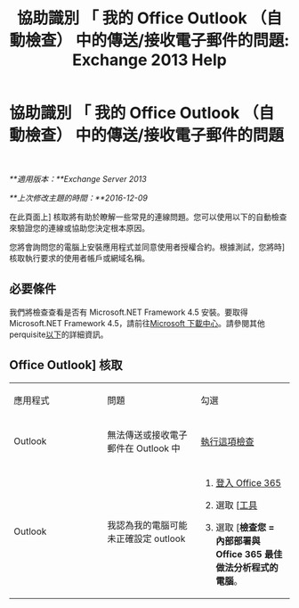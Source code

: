 ﻿---
title: '協助識別 「 我的 Office Outlook （自動檢查） 中的傳送/接收電子郵件的問題: Exchange 2013 Help'
TOCTitle: 協助識別 「 我的 Office Outlook （自動檢查） 中的傳送/接收電子郵件的問題
ms:assetid: 0de16c79-807a-4cae-9097-22dd61a157b4
ms:mtpsurl: https://technet.microsoft.com/zh-tw/library/Dn793609(v=EXCHG.150)
ms:contentKeyID: 62629980
ms.date: 05/21/2018
mtps_version: v=EXCHG.150
ms.translationtype: MT
---

# 協助識別 「 我的 Office Outlook （自動檢查） 中的傳送/接收電子郵件的問題

 

_**適用版本：**Exchange Server 2013_

_**上次修改主題的時間：**2016-12-09_

在此頁面上\] 核取將有助於瞭解一些常見的連線問題。您可以使用以下的自動檢查來驗證您的連線或協助您決定根本原因。

您將會詢問您的電腦上安裝應用程式並同意使用者授權合約。根據測試，您將時\] 核取執行要求的使用者帳戶或網域名稱。

## 必要條件

我們將檢查查看是否有 Microsoft.NET Framework 4.5 安裝。要取得 Microsoft.NET Framework 4.5，請前往[Microsoft 下載中心](https://www.microsoft.com/en-us/download/details.aspx?id=30653)。請參閱其他 perquisite[以下](https://technet.microsoft.com/library/jj851141\(v=exchg.80\).aspx)的詳細資訊。

## Office Outlook\] 核取


<table>
<colgroup>
<col style="width: 33%" />
<col style="width: 33%" />
<col style="width: 33%" />
</colgroup>
<tbody>
<tr class="odd">
<td><p>應用程式</p></td>
<td><p>問題</p></td>
<td><p>勾選</p></td>
</tr>
<tr class="even">
<td><p>Outlook</p></td>
<td><p>無法傳送或接收電子郵件在 Outlook 中</p></td>
<td><p><a href="https://go.microsoft.com/fwlink/?linkid=313775">執行這項檢查</a></p></td>
</tr>
<tr class="odd">
<td><p>Outlook</p></td>
<td><p>我認為我的電腦可能未正確設定 outlook</p></td>
<td><ol>
<li><p><a href="https://portal.microsoftonline.com/">登入 Office 365</a></p></li>
<li><p>選取 [<a href="https://portal.microsoftonline.com/tools">工具</a></p></li>
<li><p>選取 [<strong>檢查您 = 內部部署與 Office 365 最佳做法分析程式的電腦</strong>。</p></li>
</ol></td>
</tr>
</tbody>
</table>


